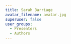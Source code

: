 ```yaml
---
title: Sarah Barriage
avatar_filename: avatar.jpg
superuser: false
user_groups:
  - Presenters
  - Authors
---
```

